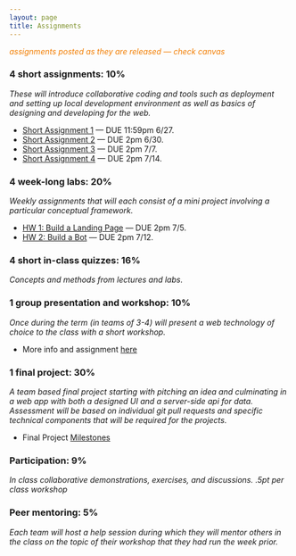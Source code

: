 ```yaml
---
layout: page
title: Assignments
---
```


<span style="color: #F27D00">*assignments posted as they are released — check canvas*</span>


### 4 short assignments: 10%
*These will introduce collaborative coding and tools such as deployment and setting up local development environment as well as basics of designing and developing for the web.*

* [Short Assignment 1](sa1/) — DUE 11:59pm 6/27.
* [Short Assignment 2](sa2/) — DUE 2pm 6/30.
* [Short Assignment 3](sa3/) — DUE 2pm 7/7.
* [Short Assignment 4](sa4/) — DUE 2pm 7/14.

### 4 week-long labs:  20%
*Weekly assignments that will each consist of a mini project involving a particular conceptual framework.*

* [HW 1: Build a Landing Page](hw1/) — DUE 2pm 7/5.
* [HW 2: Build a Bot](hw2/) — DUE 2pm 7/12.

### 4 short in-class quizzes:  16%
*Concepts and methods from lectures and labs.*

### 1 group presentation and workshop: 10%
*Once during the term (in teams of 3-4) will present a web technology of choice to the class with a short workshop.*

* More info and assignment [here](../workshops)


### 1 final project:  30%
*A team based final project starting with pitching an idea and culminating in a web app with both a designed UI and a server-side api for data.  Assessment will be based on individual git pull requests and specific technical components that will be required for the projects.*

* Final Project [Milestones](project_milestones)

### Participation:  9%
*In class collaborative demonstrations, exercises, and discussions. .5pt per class workshop*

### Peer mentoring: 5%
*Each team will host a help session during which they will mentor others in the class on the topic of their workshop that they had run the week prior.*
